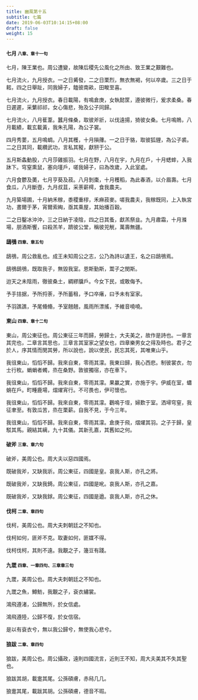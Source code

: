 ```yaml
---
title: 豳風第十五
subtitle: 七篇
date: 2019-06-03T10:14:15+08:00
draft: false
weight: 15
---
```



<h4 id="15.1">七月 <small>八章、章十一句</small></h4>

<div class="alert alert-dark" role="alert">
  七月，陳王業也。周公遭變，故陳后稷先公風化之所由、致王業之艱難也。
</div>

<p id="15.1.1">七月流火，九月授衣。一之日觱發，二之日栗烈，無衣無褐，何以卒歲。三之日于耜，四之日舉趾，同我婦子，饁彼南畝，田畯至喜。</p>
<p id="15.1.2">七月流火，九月授衣。春日載陽，有鳴倉庚，女執懿筐，遵彼微行，爰求柔桑。春日遲遲，采蘩祁祁，女心傷悲，殆及公子同歸。</p>
<p id="15.1.3">七月流火，八月萑葦。蠶月條桑，取彼斧斨，以伐遠揚，猗彼女桑。七月鳴鵙，八月載績，載玄載黃，我朱孔陽，為公子裳。</p>
<p id="15.1.4">四月秀葽，五月鳴蜩。八月其穫，十月隕蘀。一之日于貉，取彼狐貍，為公子裘。二之日其同，載纘武功，言私其豵，獻豜于公。</p>
<p id="15.1.5">五月斯螽動股，六月莎雞振羽。七月在野，八月在宇，九月在戶，十月蟋蟀，入我牀下。穹窒熏鼠，塞向墐戶，嗟我婦子，曰為改歲，入此室處。</p>
<p id="15.1.6">六月食鬱及薁，七月亨葵及菽。八月剝棗，十月穫稻，為此春酒，以介眉壽。七月食瓜，八月斷壺，九月叔苴，采荼薪樗，食我農夫。</p>
<p id="15.1.7">九月築場圃，十月納禾稼，黍稷重穋，禾麻菽麥。嗟我農夫，我稼既同，上入執宮功，晝爾于茅，宵爾索綯，亟其乘屋，其始播百穀。</p>
<p id="15.1.8">二之日鑿冰沖沖，三之日納于凌陰，四之日其蚤，獻羔祭韭。九月肅霜，十月滌場，朋酒斯饗，曰殺羔羊，躋彼公堂，稱彼兕觥，萬壽無疆。</p>

<h4 id="15.2">鴟鴞 <small>四章、章五句</small></h4>

<div class="alert alert-dark" role="alert">
  鴟鴞，周公救亂也。成王未知周公之志，公乃為詩以遺王，名之曰鴟鴞焉。
</div>

<p id="15.2.1">鴟鴞鴟鴞，既取我子，無毀我室。恩斯勤斯，鬻子之閔斯。</p>
<p id="15.2.2">迨天之未陰雨，徹彼桑土，綢繆牖戶。今女下民，或敢侮予。</p>
<p id="15.2.3">予手拮据，予所捋荼，予所蓄租，予口卒瘏，曰予未有室家。</p>
<p id="15.2.4">予羽譙譙，予尾翛翛，予室翹翹，風雨所漂搖，予維音嘵嘵。</p>

<h4 id="15.3">東山 <small>四章、章十二句</small></h4>

<div class="alert alert-dark" role="alert">
  東山，周公東征也。周公東征三年而歸，勞歸士，大夫美之，故作是詩也。一章言其完也，二章言其思也，三章言其室家之望女也，四章樂男女之得及時也。君子之於人，序其情而閔其勞，所以說也，說以使民，民忘其死，其唯東山乎。
</div>

<p id="15.3.1">我徂東山，慆慆不歸。我來自東，零雨其濛。我東曰歸，我心西悲。制彼裳衣，勿士行枚。蜎蜎者蠋，烝在桑野。敦彼獨宿，亦在車下。</p>
<p id="15.3.2">我徂東山，慆慆不歸。我來自東，零雨其濛。果臝之實，亦施于宇。伊威在室，蠨蛸在戶。町畽鹿場，熠燿宵行。不可畏也，伊可懷也。</p>
<p id="15.3.3">我徂東山，慆慆不歸。我來自東，零雨其濛。鸛鳴于垤，婦歎于室。洒埽穹窒，我征聿至。有敦瓜苦，烝在栗薪。自我不見，于今三年。</p>
<p id="15.3.4">我徂東山，慆慆不歸。我來自東，零雨其濛。倉庚于飛，熠燿其羽。之子于歸，皇駁其馬。親結其縭，九十其儀。其新孔嘉，其舊如之何。</p>

<h4 id="15.4">破斧 <small>三章、章六句</small></h4>

<div class="alert alert-dark" role="alert">
  破斧，美周公也。周大夫以惡四國焉。
</div>

<p id="15.4.1">既破我斧，又缺我斨。周公東征，四國是皇。哀我人斯，亦孔之將。</p>
<p id="15.4.2">既破我斧，又缺我錡。周公東征，四國是吪。哀我人斯，亦孔之嘉。</p>
<p id="15.4.3">既破我斧，又缺我銶。周公東征，四國是遒。哀我人斯，亦孔之休。</p>

<h4 id="15.5">伐柯 <small>二章、章四句</small></h4>

<div class="alert alert-dark" role="alert">
  伐柯，美周公也。周大夫刺朝廷之不知也。
</div>

<p id="15.5.1">伐柯如何，匪斧不克。取妻如何，匪媒不得。</p>
<p id="15.5.2">伐柯伐柯，其則不遠。我覯之子，籩豆有踐。</p>

<h4 id="15.6">九罭 <small>四章、一章四句、三章章三句</small></h4>

<div class="alert alert-dark" role="alert">
  九罭，美周公也。周大夫刺朝廷之不知也。
</div>

<p id="15.6.1">九罭之魚，鱒魴，我覯之子，袞衣繡裳。</p>
<p id="15.6.2">鴻飛遵渚，公歸無所，於女信處。</p>
<p id="15.6.3">鴻飛遵陸，公歸不復，於女信宿。</p>
<p id="15.6.4">是以有袞衣兮，無以我公歸兮，無使我心悲兮。</p>

<h4 id="15.7">狼跋 <small>二章、章四句</small></h4>

<div class="alert alert-dark" role="alert">
  狼跋，美周公也。周公攝政，遠則四國流言，近則王不知，周大夫美其不失其聖也。
</div>

<p id="15.7.1">狼跋其胡，載疐其尾。公孫碩膚，赤舄几几。</p>
<p id="15.7.2">狼疐其尾，載跋其胡。公孫碩膚，德音不瑕。</p>
